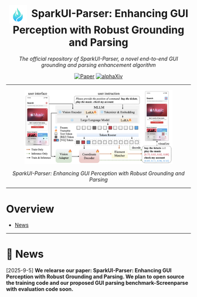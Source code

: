 <h1 align="center">
  <img src="./assets/sparkui_logo.png" width="50" style="vertical-align: middle; margin-right: 5px;" />
  SparkUI-Parser: Enhancing GUI Perception with Robust Grounding and Parsing
</h1>

<div align="center">

<p><em>The official repository of SparkUI-Parser, a novel end-to-end GUI grounding and parsing enhancement algorithm</em></p>

[![Paper](https://img.shields.io/badge/Paper-TBA-A42C25?style=for-the-badge)](https://arxiv.org/abs/2509.04908)
[![alphaXiv](https://img.shields.io/badge/alphaXiv-2509.04908-1f8ceb?style=for-the-badge)](https://www.alphaxiv.org/abs/2509.04908)

</div>

---

<div align="center">
  <img src="./assets/method.png" alt="SparkUI-Parser Framework" width="80%" />
  <p><em>SparkUI-Parser: Enhancing GUI Perception with Robust Grounding and Parsing</em></p>
</div>

---

# Overview

* [News](#news)

---

# 🎉 News

[2025-9-5] **We relearse our paper: SparkUI-Parser: Enhancing GUI Perception with Robust Grounding and Parsing. We plan to open source the training code and our proposed GUI parsing benchmark-Screenparse with evaluation code soon.**